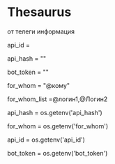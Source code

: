 # Thesaurus


от телеги информация

api_id =

api_hash = ""

bot_token = ""

for_whom = "@кому"

for_whom_list =@логин1,@Логин2


api_hash = os.getenv('api_hash')

for_whom = os.getenv('for_whom')

api_id = os.getenv('api_id')

bot_token = os.getenv('bot_token')
